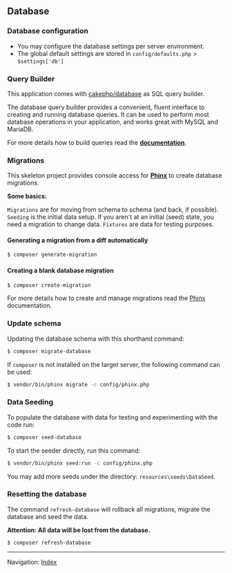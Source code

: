 ## Database

### Database configuration

* You may configure the database settings per server environment.
* The global default settings are stored in `config/defaults.php` > `$settings['db']` 

### Query Builder

This application comes with [cakephp/database](https://github.com/cakephp/database) as SQL query builder.

The database query builder provides a convenient, fluent interface to creating and running database queries. It can be used to perform most database operations in your application, and works great with MySQL and MariaDB.

For more details how to build queries read the **[documentation](https://book.cakephp.org/3.0/en/orm/query-builder.html)**.

### Migrations

This skeleton project provides console access for **[Phinx](https://phinx.org/)** to 
create database migrations. 

**Some basics:**

`Migrations` are for moving from schema to schema (and back, if possible).
`Seeding` is the initial data setup. If you aren't at an initial (seed) state, you need a migration to change data.
`Fixtures` are data for testing purposes.

#### Generating a migration from a diff automatically

```bash
$ composer generate-migration
```

#### Creating a blank database migration

```bash
$ composer create-migration
```

For more details how to create and manage migrations read the 
[Phinx](http://docs.phinx.org/en/latest/) documentation.

### Update schema

Updating the database schema with this shorthand command:

```bash
$ composer migrate-database
```

If `composer` is not installed on the target server, the following command can be used:

```bash
$ vendor/bin/phinx migrate -c config/phinx.php
```

### Data Seeding

To populate the database with data for testing and experimenting with the code run:

```bash
$ composer seed-database
```

To start the seeder directly, run this command:

```bash
$ vendor/bin/phinx seed:run -c config/phinx.php
```

You may add more seeds under the directory: `resources\seeds\DataSeed`.

### Resetting the database

The command `refresh-database` will rollback all migrations, 
migrate the database and seed the data. 

**Attention: All data will be lost from the database.**

```
$ composer refresh-database
```

<hr>

Navigation: [Index](readme.md)

